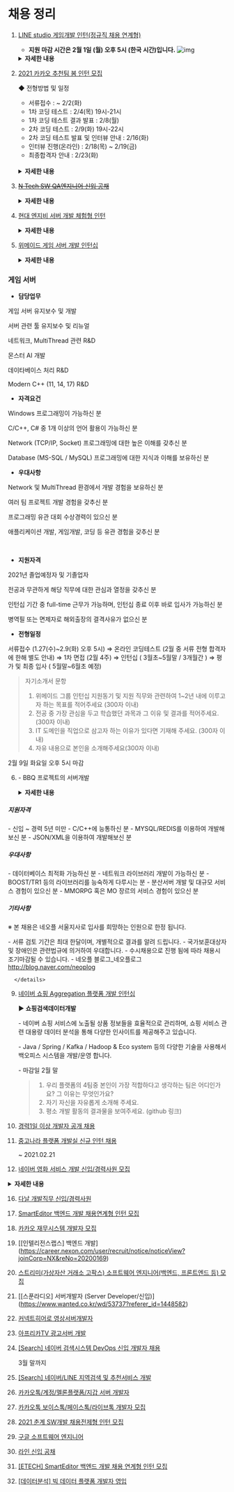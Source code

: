 # 채용 정리

1. [LINE studio 게임개발 인턴(정규직 채용 연계형)](https://careers.linecorp.com/ko/jobs/227)

   - **지원 마감 시간은 2월 1일 (월) 오후 5시 (한국 시간)입니다.**
   ![img](https://strapi-cluster-instance-bucket-124.line-objects.com/LINE_studio_3dcfe707c6.png)
   <details><summary><strong>자세한 내용</strong></summary>
   <br>
    자기소개서 항목
   
    1. 자신을 자유롭게 소개해 주세요.
    2. LINE에서 왜 자신을 채용해야 하는지, 자신의 경쟁력에 대해 구체적으로 적어 주세요.
    3. 학교 수업이나 대외활동 등을 통해 경험한 프로젝트를 적어주세요. 프로젝트에서 맡았던 역할과 활용한 기술 및 개발 방식, 진행하면서 겪었던 어려움이나 이를 극복한 방법 등도 함께 설명해 주세요.
    ### 부문 1. Game Server 개발
   
    전 세계 글로벌 유저들이 즐기는 게임을 제작하여 운영하고 있습니다. 
    그동안 라인 레인저스, 라인 버블1, 라인 버블2, 라인 셰프, 브라운스토리즈, HELLO BT21 등의 게임을 오픈하였습니다.
   
    Game Server 개발 직무에서는 게임 내의 각종 유저 데이터를 생성, 가공 및 저장하여 유저가 게임 내 자산으로 활용할 수 있도록 합니다.
    전 세계 유저를 대상으로 서비스를 제공하기 때문에 대량의 데이터를 빠르고 안전하게 처리하는 기술을 경험할 수 있습니다. 
    또한 PvP 게임 구현을 통해 실시간 메시징 통신 서비스를 이해하고 배틀 서버의 구현을 경험해 볼 수 있습니다.
   
    #### **담당업무**
   
    - 대량 유저 데이터 처리를 위해 확장 가능한 형태의 서버 설계 및 구현
    - MSA, RESTful API 서버 아키텍쳐 설계 및 구현
    - 실시간 PvP 캐주얼 게임 구현
   
    #### **자격요건**
   
    - Java, C++, C# 등의 프로그래밍 언어에 대한 활용 능력이 있으신 분
    - 게임을 좋아하고 긍정적인 마인드를 갖추신 분
   
    #### **우대사항**
   
    - Spring Framework 기반 개발에 능숙하신 분
    - DB, 네트워크에 대한 이해력이 높으신 분
    - MSA, RESTful API 개발에 익숙하신 분
    - 새로운 기술과 개발 패러다임 적용에 적극적이신 분
    - 협업 툴 활용 능력이 있으신 분
    **라인플러스는 어떤 회사인가요?**
   
    라인플러스는 메신저 앱 LINE을 전 세계 230여 개국 이용자 대상으로 운영합니다. 무료 개인 및 그룹 메시지 서비스를 비롯한 말로는 표현하기 힘든 감정을 생동감 넘치는 다양한 스티커를 통해 제공합니다. 국내외 무료 음성 및 비디오 통화 역시 전 세계 이용자들이 즐겨 사용하는 서비스 중 하나입니다. 또한 라인플러스는 메시지 서비스를 넘어 게임에서 카메라 앱까지 다양한 서비스를 제공하고 있습니다.
   
    **그럼 모회사가 일본에 있는 건가요?**
   
    네, 그렇습니다. 네이버의 일본 법인, 거기에서 이 라인이라는 메신저를 개발했고, 일본에서 대박이 난 겁니다. 그래서 거기에서 라인이라는 회사가 따로 생겼다가 한국에서도 한국 라인 개발을 하고 기타 해외에 있는 라인 개발이라던가 마케팅할 회사가 필요해서 파생된 것이 라인 플러스 라는 회사입니다.
   
    **라인은 네이버 소속인가요?**
   
    좀 복잡한데요. 2013년 3월에 처음 설립이 되긴 했는데 그전에는 네이버에 속했어요. 근데 그게 지금 분사가 되었습니다. 회사에 네이버 출신들이 되게 많으세요. 회사 인프라도 네이버랑 같이 쓰고 있고요. 인사제도나 이런 것들도 네이버랑 거의 비슷하거든요. 근데 지금은 약간 별개의 회사가 되었죠. 저희의 본사는 일본에 '라인콥'이라고 따로 있습니다.
   
    **라인은 몇 개 국가에 서비스되고 있나요?**
   
    많이 있죠. 서비스되고 있는 나라가 69개 정도 되고 인지도가 있는 데는 1순위가 일본, 그 다음이 동남아 쪽에 인지도가 있습니다. 그 외에 개발을 진행 중인데 유럽 쪽 스페인이나 영국 프랑스 파리 같은 데도 있고 다양한 국가가 있습니다.
   
    **라인이 꾸준하게 성장세인가요?**
   
    그럼요. 지금 계속해서 라인 사용자가 늘고 있습니다. 세계적으로 6억 명 정도 사용을 하고 매일 라인을 사용하시는 분은 1억 8천 명 정도 됩니다. 올해 1월 기준으로 작년 대비 2배로 성장했습니다.
   
    **라인플러스의 미션은 어떤 건가요?**
   
    라인플러스의 미션은 사람과 사람 사이의 거리를 좁히는 것뿐만 아니라 사람과 다양한 정보, 서비스, 제품을 잇는 것입니다.
   
    **비즈니스 모델은 어떻게 되나요?**
   
    광고가 42%로 가장 많은 비중을 차지하고 있고 콘텐츠, 스티커, 라인프렌즈 등의 모델이 있습니다.
   
    **라인플러스에서 진행중인 사업은 어떤 것이 있나요?**
   
    Global Messenger LINE, LINE Stickers, LINE Games, LINE Family Apps 등의 사업을 하고 있고 캐릭터 사업도 진행하고 있습니다.
   
    **LINE Games의 전략은 어떻게 되나요?**
   
    그동안 LINE Games는 캐주얼 게임 분야를 집중하고 있었는데 최근에는 3D게임도 출시하면서 다양한 장르의 게임을 출시할 예정입니다. 따라서 캐주얼 게임에 대한 경험도 중요하지만 앞으로는 다양한 장르의 게임에 대한 능력이 중요해집니다.
   
    **가장 만족하는 제도는 어떤 건가요?**
   
    리프레시 휴가라고 10일의 유급휴가를 줍니다. 이 휴가는 다른 사람의 눈치를 보지 않고 편하게 쓸 수 있기 때문에 많은 직원들이 만족하고 있습니다.
   
    **지원 전 사전에 어떤 준비를 하는 것이 좋을까요?**
   
    라인에서는 메신저뿐만 아니라 라이브, 투데이, 스퀘어 등 다양한 서비스를 제공하고 있습니다. 이러한 서비스를 많이 접하고 지원하는 것을 권장 드립니다.
   
    **라인 근무 시 장점은 무엇인가요?**
   
    글로벌한 무대를 배경으로 뛰어난 동료들과 자부심을 가지고 일할 수 있습니다. 또한 최신 사양의 업무 기기 및 의자를 제공하여 편안하게 일할 수 있는 환경을 제공하고 있습니다. 이 외에 은행, 여행사, 보험사, 휴식 공간 등 개인적인 용무도 처리 할 수 있도록 지원하고 있습니다.
   
    **라인에는 어떤 자기계발 프로그램이 있나요?**
   
    ①Onbording - 약 2주간 해외 연수 프로그램을 통해 동기들과 사전 교류 및 교육을 시행합니다. ②Dev Week - 세계의 개발자들과 워크샵, 업무 역량 향상이 가능합니다. ③Lighting talk - 개발자들 간의 발표를 통해 지식과 정보를 공유하고 있습니다. 이 외에 인사 초청 강의를 통해 직무 외의 역량도 강화 할 수 있도록 성장의 발판을 마련해 드리고 있습니다.
   
    **개발 업무를 잘하기 위해 필요한 역량은 무엇이 있을까요?**
   
    먼저 개발 업무를 좋아해야 합니다. 끊임없이 발생하는 신기술을 받아들일 수 있는 즐거운 마음가짐이 필요합니다. 코드리뷰를 자주 진행하기 때문에 공감하고 이해할 수 있는 능력이 커뮤니케이션 역량도 중요합니다.
   
    **개발 부문에서는 어떤 역량을 가진 사람을 원하나요?**
   
    개발에 대한 열정이 많으며 최신 기술에 흥미를 가지고 사용해 보는 것을 좋아하시는 분, 탄탄한 컴퓨터 엔지니어링의 전공 지식을 갖추었으며 이를 업무에 활용할 수 있으신 분, 한 가지 이상의 컴퓨터 언어를 이용해 프로그래밍이 가능하신 분, 수치에 대한 이해가 높고 수치로 나타난 결과를 표현할 수 있는 분, 게임을 좋아하고 게임 개발에 흥미를 가지고 있으신 분, 커뮤니케이션 능력이 있으신 분, 제2외국어(영어, 일본어, 중국어 중 1개 이상)가 가능하신 분을 원하고 있습니다.
   
    **개발 분야에서 메신저 개발 부문과 SNS서비스 개발 부문의 차이점은 무엇인가요?**
   
    메신저 개발은 LINE 메신저 서버를 개발하는 업무를 하고 SNS서비스 개발은 LINE 타임라인 서버를 개발하는 업무를 합니다. 메신저 개발의 경우 Algorithm, Date structure, Network 등의 전산 기본지식을 이해하고 활용할 수 있어야합니다. SNS서비스 개발은 Java, Scala, C/C++, Python 중 한 가지 이상의 언어에 익숙해야 합니다.
   
    **일반 개발하고 게임 개발의 차이점은 무엇인가요?**
   
    일반 개발은 라인 메신저와 그와 관련된 패밀리 애플리케이션들까지 합해서 약 70개 정도 되는 프로그램들을 개발하는 것입니다. 또한 게임 개발은 직접 캐릭터, UI(User Interface)와 같은 것을 개발하여 게임을 구동 가능하게 하는 업무로, 일반 게임회사와 직무가 동일하다고 보시면 됩니다. 지금 라인 레인저스 출시 이후, 추가로 게임 개발을 진행 중에 있습니다.
   
    **회사의 장점은 무엇인가요?**
   
    수많은 나라에서 서비스 하고 있기 때문에 글로벌 서비스를 경험해보기 적합합니다. 라인에 좋은 개발자들이 많으며 자신이 할 일을 찾아서 하고 자신이 하고 싶은 일을 하게 해주는 성숙한 조직입니다.
   
    **자기소개서에서 1번항목을 어떤식으로 서술해야하는지 잘모르겠습니다.**
   
    1번항목은 자신을 자유롭게 소개하라입니다. 말그대로 자유롭게 서술해주시면됩니다. 자신의 성격을 강조하고 다양한 이해관계, 사람관계에 있어서 소통적인면을 어필해주셔도 되고 직무관련경험이나 역량같은 경우는 2번항목에 따로 작성할 수 있게 되어 있습니다. 2번항목에서 자신이 겪은 경험에 집중하여 구체적이고 설득력있게 작성해주시면 됩니다.
   
    **자기소개서 작성 Tip이 있나요?**
   
    능동적 마인드를 어필하는 것이 좋습니다. 또한 회사에 대한 이해도와 자신의 역량, 그 역량으로 어떤 부분에 기여할 수 있는지를 쓰면 좀 더 완성된 자기소개서가 될 수 있습니다. 세부적으로는 기획 부문은 커뮤니케이션 능력, 디자인 부문은 센스, 사업 및 마케팅 부문은 긍정적인 마인드와 끈기를 보여주는 것이 좋습니다.
   
    너무 다양한 경험들을 늘어놓기보다는 직무와 관련된 1, 2개의 사례를 집중해서 쓰는 것이 눈에 잘 보이고 좋습니다.
   
    **자기소개서에는 어떤 내용을 적는 것이 좋나요?**
   
    직무와 관련된 내용을 적는 것이 좋습니다. 인턴 등의 경험들을 적어도 되고 게임에 대한 열정을 나타내도 됩니다. 그러기 위해서는 회사가 하고 있는 사업에 대해서 잘 아는 것이 중요합니다.
   
    **자기소개서에서 세부 직무에 대해 언급하는 게 좋을까요?**
   
    저희는 모든 직무를 전공 무관으로 채용하는 만큼, 지원하실 때 왜 해당 직무를 선택하셨는지 자기소개서에 언급 하는 것이 좋습니다. 큰 틀로 말씀하셔도 되지만 지원하신 직무 안에서 어떤 일을 하고 싶은지 구체적으로 말씀해주시면 좋을 것 같습니다.
   
    **서류에서 중점적으로 보는 부분은 무엇인가요?**
   
    신입이어도 실무나 프로젝트 등을 했던 경험이나 동아리 혹은 커뮤니티 등에서 실무 경험을 해 보셨던 분들이 조금 유리하게 지원하실 수 있지 않을까 싶어요.
   
    **직무별로 우대하는 인재상이 있나요?**
   
    LINE 개발의 경우 한가지 이상의 컴퓨터 언어를 이용해 프로그래밍이 가능한 사람, 탄탄한 컴퓨터 공학 전공 지식을 갖춘 사람을 우대합니다. 이때 개발부문은 공통적으로 외국어(영어, 일본어, 중국어 등)가 가능하다면 더 좋습니다. 모션그래픽디자인의 경우 2D 그래픽 툴, 혹은 3D그래픽 툴을 활용해 애니메이팅, 모션그래픽을 자유자재로 연출할 수 있는 사람(중급이상), 동물, 사물 등 디자인된 이미지를 다양한 형태로 움직임 표현이 가능하신 분, 그래픽 툴을 활용해 다양한 이펙트 효과 제작이 가능하신 분을 우대합니다. 
   
    **회사의 인재상은 무엇인가요?**
   
    라인플러스는 ‘WOW’를 통해서 목표를 실현할 수 있다고 믿습니다. WOW는 현실에 안주하지 않고 계속 진화하여 혁신적인 가치를 제공하기 위해 우리가 추구해온 가치를 뜻합니다. 이 가치를 실현하기 위해 라인플러스의 모든 구성원은 TEAMWORK, DATA, NEEDS, DETAIL, SPEED, ENJOY의 키워드를 토대로 생각하고 일하며 도전과 혁신을 지속해오고 있습니다.
   
    **면접을 볼 때 가장 중요하게 보는 점은 무엇인가요?**
   
    인성도 물론 중요하지만 저희는 실력을 더 중요하게 생각합니다. 능력 보유의 여부가 가장 중요합니다.
    안녕하세요. Game Platform 팀에서 서버 개발을 하고 있는 이진아입니다. 현재 LINE 스마트 채널에 게임 광고나 프로모션을 띄울 수 있게 콘텐츠를 관리하는 API를 만들고 있습니다. 지훈 님께서 홍보를 하셨으니, 저도 한 번 해야겠네요. (웃음) 저희 팀은 글로벌한 LINE Game을 지원하는 플랫폼을 개발합니다. 업적과 프로모션, 배너, 채널, 광고와 같은 서비스를 제공하는 SDK와 API를 만들어서, 게임 개발사들이 게임 개발에만 집중할 수 있는 환경을 제공하는 것이 저희 팀의 업무입니다. 저희 팀에 들어오시면 화기애애한 분위기에서 폭넓은 기술을 경험하고 개발할 수 있습니다.
   
    [라인 입사기](https://engineering.linecorp.com/ko/blog/2020-first-half-new-liners-interview/)
   

</details>

2. [2021 카카오 추천팀 봄 인턴 모집](https://careers.kakao.com/jobs/P-11901?employeeType=Intern&keyword=&page=1)

   ◆ 전형방법 및 일정

   - 서류접수 : ~ 2/2(화)
   - 1차 코딩 테스트 : 2/4(목) 19시-21시
   - 1차 코딩 테스트 결과 발표 : 2/8(월)
   - 2차 코딩 테스트 : 2/9(화) 19시-22시 
   - 2차 코딩 테스트 발표 및 인터뷰 안내 : 2/16(화)
   - 인터뷰 진행(온라인) : 2/18(목) ~ 2/19(금)
   - 최종합격자 안내 : 2/23(화)
   <br>
   <details><summary><strong>자세한 내용</strong></summary>
   <br>
   <strong>자기소개서 항목</strong>
   
   1. 경력 정보에 참고할 수 있는 자기소개를 2,500자 내로 적어주세요.
   2. 프로젝트 수행이력 
   <br>
   ◆ 지원자격

   - 적어도 하나 이상의 능숙한 프로그래밍 언어가 있으신 분이면 지원 가능합니다.
   - 학력 및 전공 제한 없이 지원이 가능합니다.
   - 선발되신 분들은 인턴십 기간에 풀타임 근무가 필요합니다.
   - 정직원 전환 시 2년 이내(2023년 6월까지) 입사가 가능해야 합니다.
   - 지원서 작성 시 "자기소개" 항목 첫 줄에 “입사가능시기: yyyy년 mm월”과 같이 기재 바랍니다.
   <br>
   **Q. 추천팀은 어떤 팀인지 더 자세히 알고 싶어요**
   A. 카카오에서 "추천" 관련한 서비스 및 기술 연구를 담당하고 있는 팀입니다. 카카오 서비스라면 아실 듯 한 다음 뉴스, 브런치, 멜론, 카카오 페이지, 픽코마(웹툰), 선물하기 등 추천이 필요한 서비스라면 저희 추천팀에서 추천 기술을 개발, 응용하여 서비스하고 있습니다. 사용자에게 더 좋은 추천을 제공하기 위해서 다양한 배경을 가진 크루들이 뭉쳐있습니다.
   
   **Q. 제가 하게 될 업무에 관해 더 자세히 알고 싶어요**
   A. 텍스트 / 음원 / 이미지 등의 컨텐츠와 사용자 활동 정보를 활용하여 더 나은 추천시스템을 만들 수 있는 알고리즘을 분석, 개발하거나 최신 추천 관련 응용기술에 대한 연구 및 실험을 해보실 수 있습니다. 특히나, 실제 업무를 담당하는 카카오 크루와 함께 추천 서비스 개선 과정을 직접 경험해 볼 수 있는 기회를 제공해드립니다.
   
   **◆ 근무 환경**
   
   - 근무 위치 : 판교, H스퀘어 N동(경기 성남시 분당구 판교역로 235)
   - 개인별 Macbook Pro + 모니터를 제공합니다.
   
    ◆ 인턴십 프로그램 설명
   
    - 실제 서비스의 데이터를 다루어 분석하고, 추천 관련 선행 기술을 연구/개발하여 직접 적용해볼 수 있는 기회를 제공합니다.
    - 하나의 추천 서비스를 개발하기 위한 모든 기술적 스택(데이터의 전처리, 특징점 추출, 모델 생성, 추천 결과 생성/제공, 사용자 피드백의 수집 및 반영 등)을 경험할 수 있습니다.
    - 원활한 인턴십 프로그램 진행을 도울 수 있는 멘토링 및 친목 도모(행아웃) 프로그램을 진행합니다.
    - 업무 성과에 따라 정규직 전환 기회를 제공합니다.
   
    ◆ 업무내용
   
    - 텍스트/음원/영상등의 컨텐츠와 사용자 활동 정보를 활용한 추천시스템 알고리즘 개발 및 분석
    - 최신 추천 시스템 연구 분석과 서비스화 가능성에 대한 실험
    - 추천시스템 프레임워크의 서비스 적용 및 운영
    - 대용량/실시간 처리를 위한 분산/병렬 시스템 개발
    - 기계학습 기반의 솔루션을 서비스 환경과 요구에 맞게 개발 및 응용
   
    ◆ 기술 키워드 / 관련 서비스
   
    - Personalized recommender systems, Multi-armed bandit
    - Collaborative filtering, Content-based filtering, Matrix factorization
    - Natural language processing, Deep learning, Statistical learning, Reinforcement learning
    - Distributed data processing, Cloud computing architecture(Docker, K8s)
    - High scale realtime API
    - 인턴 프로젝트 관련 서비스: 미디어다음 뉴스, 다음 카페, 카카오 페이지, 픽코마(웹툰), 멜론, 쇼핑하우, 선물하기, 브런치 등
   
    Q & A
   
    **1차 인터뷰에서는 어떤 점을 집중하여 평가하나요?**
   
    실무진과 직무별 전문 인터뷰 담당자가 참석하여 직무 역량을 검증하는 단계입니다.
   
    **2차 인터뷰 내용은 무엇인가요?**
   
    리더 및 인사부서 담당자가 지원자의 조직적합도와 잠재력을 심층 검증합니다.
   
    **인턴십에서 정규직으로 전환되는 비율이 어느 정도인가요?**
   
    매번 다르겠지만, 약 70% 이상 전환한다고 볼 수 있을 것 같습니다.
   
    인턴십 수료 후 정식으로 채용하는 과정에서 어떤 부분을 중요하게 보시나요?
   
    인턴십 기간 중 특별한 결격 사유가 없다면 대부분 정규직 사원으로 전환될 수 있습니다. 중요하게 보는 것은 성실성과 태도와 같은 기본적인 부분입니다.
   
    **업무 분위기가 어떤 편인가요?**
   
    실수나 성과에 대해 질책하는 문화는 아닙니다. 다만 윤리적인 부분을 가장 까다롭게 생각하는 편입니다.
   
    해당 업무에 필요한 전공이 있나요?

   <ul class="list_question">
               <li>
                   Q. 해당 업무에 필요한 전공이 있나요?
                   <p class="desc_answer">개발(프로그래밍)을 잘 해야 합니다. 아무래도 컴퓨터 공학이 유리하겠죠?</p>
               </li>
               <li>
                   Q. 해당 업무를 하는데 필요한 역량과 자질은 무엇인가요?
                   <p class="desc_answer">첫째, 개발을 정말 좋아해야 해요. UI가 있는 것도 아니라 (광고가 보이긴 하긴 하지만 버튼이 있는 것도 아니니) 코드를 끊임없이 보면서 문제 해결을 해야 하거든요. 인내심도 중요하겠네요.<br>                    둘째, 어디서나 필요하겠지만 협업을 잘해야 합니다. 연관된 셀이 많다보니 논의할 일도 않고 엮인 일정도 많습니다. 어느 한 곳이라도 막히면 전체에 영향을 주거든요.<br> 셋째, 데이터
                       분석 역량도 필요합니다. 데이터를 보며 수많은 가설을 세우고 검증을 해서 더 좋은 성과를 만들어 나가야만 합니다.
                   </p>
               </li>
               <li>
                   Q. 성장을 위해 트레이닝하는 방법이 있을까요?
                   <p class="desc_answer">개발을 잘 하는 방법은 많이 만들어 보는 것입니다. 하지만 혼자서 개발을 하다 보면 자기 안에 갇히기 쉬운데 이를 극복하는 방법 중에 가장 효율적인 방법이 협업과 코드 리뷰라고 생각해요.<br>                    다른 사람의 코드를 보고 다른 사람과 논의 하고 다른 사람과 같이 개발하다 보면 새로운 시각을 얻을 수 있습니다.</p>
               </li>
           </ul>

   <ul class="list_question">
               <li>
                   Q. Kenny가 생각하는 업무의 장단점은 무엇인가요??
                   <p class="desc_answer">장점은 서비스에 비해 데이터에 기반하여 의사판단을 하는 경우가 많아서 명확하다는 것이고 단점은 문제가 생기면 치명적인 분야이다 보니 책임감이 막중하다는 것입니다.
                   </p>
               </li>
               <li>
                   Q. 해당 업무를 추천한다면 그 이유는 무엇인가요?
                   <p class="desc_answer">데이터에 근거한 명확한 목표가 있어서 그에 집중을 할 수 있습니다. 급격하지는 않지만 꾸준히 성장하는 데이터를 볼 수 있을 거예요.</p>
               </li>
               <li>
                   Q. 팀에 누군가 들어온다면 어떤 사람과 같이 일하고 싶은가요?
                   <p class="desc_answer">정보를 공유하려는 열정이 있는 사람, 끊임 없이 배우고 성장하는 사람</p>
               </li>
               <li>
                   Q. 지원자들에게 해주고 싶은 말이 있다면?
                   <p class="desc_answer">광고(비즈니스)의 경우 약어가 난무하고 복잡해서 나와는 다른 영역이라고 생각할 수 있는데 (사실 복잡하기는 하지만) 광고도 서비스와 크게 다르지는 않다고 생각합니다.</p>
               </li>
               <li>
                   Q. 카카오에서 일한다는 것은?
                   <p class="desc_answer">모든 IT 영역이 회사 내에 있고, 없으면 만들자는 분위기 입니다. 또한 이동이 자유롭습니다. 저도 전사 업무, 지도, 커뮤니티, 광고 등 다양한 분야에서 개발 뿐 아니라 PM까지 경험을
                       했고요. 카카오에서 일한다는 것은 끊임없는 도전입니다.</p>
               </li>
           </ul>

   <ul class="list_question">
               <li>
                   Q. 해당 업무에 필요한 전공이 있나요?
                   <p class="desc_answer">기본적으로 컴퓨터공학 전공자들이 대부분입니다. 스스로 공부해서 하는 사람도 있긴 하지만 현재 셀동료들 중에 비전공자는 없네요.</p>
               </li>
               <li>
                   Q. 해당 업무를 하는 데 필요한 역량이나 자질이 있을까요?
                   <p class="desc_answer">기본적으로 적성이 맞아야 해요. 관심이 있어야 스스로 성장하려는 노력을 하기 때문이죠. 현재에 안주하려고 하면 안돼요. 책임감과 커뮤니케이션 능력도 있어야 합니다.</p>
               </li>
               <li>
                   Q. 역량 성장을 위해 어떤 방식을 활용할 수 있을까요?
                   <p class="desc_answer">실제로 자기만의 앱을 개발하는 것도 역량 성장에 도움이 됩니다. 애플이나 구글에서 주는 개발 가이드, 서적을 통한 개인적인 학습도 가능하구요. 제 경우 회사 내에서 작은 단위로 스터디가 계속
                       발생하기도 하고, 서로 코드리뷰를 함으로써 성장할 수 있는 기회를 가질 수 있어요.</p>
               </li>
           </ul>

   <ul class="list_question">
               <li>
                   Q. 기억에 남는 에피소드나 프로젝트가 있나요?
                   <p class="desc_answer">다음앱 배포 이후에 다른 앱들이 간편 로그인이 안되는 상황이 발생한 적이 있었는데 식은땀이 흐르더라구요. 그 사건 이후로는 배포 전 확인 프로세스를 하나 더 추가했죠.</p>
               </li>
               <li>
                   Q. 해당 업무의 장점과 단점은 무엇일까요?
                   <p class="desc_answer">장점은 모바일이 아직까지도 핫한 분야라 개인의 성장에 도움이 됩니다. 변화무쌍한 트렌드 속에서 훌륭한 사람들과 함께 성장할 수 있다는 점이고요. 단점은 협업이 너무 많아서 커뮤니케이션 문제가
                       크게 부담으로 올 때가 있습니다.
                   </p>
               </li>
               <li>
                   Q. 대표적인 작업물은 어떤 것이 있을까요?
                   <p class="desc_answer">간편 로그인 라이브러리를 만들었습니다. TDD를 처음 해본 프로젝트였기 때문에 기억에 남습니다. 이후에는 현실적인 벽에 부딪히는 경우가 많지만 TDD 베이스로 작업하려고 계속 셀 내 노력을
                       하고 있습니다.</p>
               </li>
               <li>
                   Q. 새로운 동료가 들어온다면 어떤 동료와 일하고 싶나요?
                   <p class="desc_answer">기초지식, 노력의 정도, 애플 개발 세션 학습 정도, OS 업데이트에 대한 관심, 트렌드에 대한 관심을 중요하게 봅니다. 특히 자료구조나 알고리즘 같은 기초지식이 탄탄하면 운영체제와 상관없이
                       빠른 적응이 가능해서 선호합니다.</p>
               </li>
               <li>
                   Q. 카카오에서 일한다는 것은?
                   <p class="desc_answer">카카오는 모바일 서비스의 최전방이라고 생각합니다. 선도적인 역할을 하고 있고, 도메인의 모든 고민을 함께 공유하며 성장할 수 있는 기회의 땅이에요. 개발자로서 성장하기에 가장 좋은 환경을
                       갖춘 회사라고 생각합니다.</p>
               </li>
           </ul>
   <br>
   </details>

3. ~~[N Tech SW QA엔지니어 신입 공채](https://recruit.nts-corp.com/nts/job/detail/qa?annoId=20005095&classId=&jobId=&entTypeCd=&searchTxt=)~~

   <details><summary><strong>자세한 내용</strong></summary>
   <br>
   
    ~~**함께 하고 싶은 분**~~

    ~~\- SW 품질관리 및 테스팅 분야에 관심과 열정이 있는 분~~

    ~~\- 컴퓨터 및 모바일 관련 학과 전공~~

    ~~\- 원활한 커뮤니케이션 능력을 보유한 분~~

    ~~\- 배우는 걸 즐기고 좋아하며 책임감이 강한 분~~

   ~~**전형 절차 및 일정**~~

   ~~\- 서류 전형 → Pre-test(온라인 필기시험) → 구술 면접 → 입사~~

   ~~\- 지원 기간 : 1/21(목) ~ 2/8(월) 23:59 까지~~

    ~~\* 서류 전형 결과 발표 : 2/15(월) 예정~~

   ~~\- Pre-test : 2/18(목)~~

   ~~\- 면접 전형 : 2/23(화) OR 2/24(수)~~

   ~~\- 입사 : 3/2(화)~~
   
   </details>

4. [현대 엔지비 서버 개발 체험형 인턴](https://hmg-scholar.recruiter.co.kr/app/jobnotice/view?systemKindCode=MRS2&jobnoticeSn=46824)

      <details><summary><strong>자세한 내용</strong></summary>
         <br>
         <img src="https://user-images.githubusercontent.com/41130448/107120555-9d36cd00-68d1-11eb-8715-69155383d5be.png" alt="image" />
      </details>
      
5. [위메이드 게임 서버 개발 인턴십](https://www.wemade.com/Recruit/JobView/78?page=1&search=)

   <details><summary><strong>자세한 내용</strong></summary>
      <br>
      >  게임 개발 [ 게임 클라이언트, 게임서버, 서비스 개발 ]   전기아이피는 위메이드의  게임 개발 및 서비스 그룹사입니다.   전기아이피는 '미르 IP' 를 바탕으로 한 온라인 게임 서비스 및 IP 비즈니스의 주축에 있습니다.   전세계인이 즐기는 온라인게임 미르의 전설2,3의 제작에 참여하고 싶으신 분은 지원해주시기 바랍니다. 

### 게임 서버
   
- **담당업무**
   
게임 서버 유지보수 및 개발
   
서버 관련 툴 유지보수 및 리뉴얼
   
네트워크, MultiThread 관련 R&D
   
몬스터 AI 개발
   
데이타베이스 처리 R&D
   
Modern C++ (11, 14, 17) R&D
   
- **자격요건**
   
Windows 프로그래밍이 가능하신 분
   
C/C++, C# 중 1개 이상의 언어 활용이 가능하신 분
   
Network (TCP/IP, Socket) 프로그래밍에 대한 높은 이해를 갖추신 분
   
Database (MS-SQL / MySQL) 프로그래밍에 대한 지식과 이해를 보유하신 분
   
- **우대사항**
   
Network 및 MultiThread 환경에서 개발 경험을 보유하신 분
   
여러 팀 프로젝트 개발 경험을 갖추신 분
   
프로그래밍 유관 대회 수상경력이 있으신 분
   
애플리케이션 개발, 게임개발, 코딩 등 유관 경험을 갖추신 분
   
<br>
   
- **지원자격**  
   
2021년 졸업예정자 및 기졸업자
   
전공과 무관하게 해당 직무에 대한 관심과 열정을 갖추신 분
   
인턴십 기간 중 full-time 근무가 가능하며, 인턴십 종료 이후 바로 입사가 가능하신 분
   
병역필 또는 면제자로 해외출장의 결격사유가 없으신 분
   
   - **전형일정**  
   
   서류접수 (1.27(수)~2.9(화) 오후 5시)  ⇒ 온라인 코딩테스트 (2월 중 서류 전형 합격자에 한해 별도 안내)   ⇒ 1차 면접 (2월 4주) ⇒ 인턴십 ( 3월초~5월말 / 3개월간 ) ⇒ 평가 및 최종 입사 ( 5월말~6월초 예정) 
   
   > 자기소개서 문항
   >
   > 1. 위메이드 그룹 인턴십 지원동기 및 지원 직무와 관련하여 1~2년 내에 이루고자 하는 목표를 적어주세요 (300자 이내)
   > 2. 전공 중 가장 관심을 두고 학습했던 과목과 그 이유 및 결과를 적어주세요. (300자 이내)
> 3. IT 도메인을 직업으로 삼고자 하는 이유가 있다면 기재해 주세요. (300자 이내)
   > 4. 자유 내용으로 본인을 소개해주세요(300자 이내)
> 
   
   </details>
   
   2월 9일 화요일 오후 5시 마감
   


6. \- BBQ 프로젝트의 서버개발

      <details><summary><strong>자세한 내용</strong></summary>
      <br>

##### 지원자격

\- 신입 ~ 경력 5년 미만
\- C/C++에 능통하신 분
\- MYSQL/REDIS를 이용하여 개발해보신 분
\- JSON/XML을 이용하여 개발해보신 분

##### 우대사항

\- 데이터베이스 최적화 가능하신 분
\- 네트워크 라이브러리 개발이 가능하신 분
\- BOOST/TR1 등의 라이브러리를 능숙하게 다루시는 분
\- 분산서버 개발 및 대규모 서비스 경험이 있으신 분
\- MMORPG 혹은 MO 장르의 서비스 경험이 있으신 분

##### 기타사항

※ 본 채용은 네오플 서울지사로 입사를 희망하는 인원으로 한정 됩니다.

\- 서류 검토 기간은 최대 한달이며, 개별적으로 결과를 알려 드립니다.
\- 국가보훈대상자 및 장애인은 관련법규에 의거하여 우대합니다.
\- 수시채용으로 진행 됨에 따라 채용시 조기마감될 수 있습니다.
\- 네오플 블로그_네오플로그 http://blog.naver.com/neoplog

      </details>

9. [네이버 쇼핑 Aggregation 플랫폼 개발 인턴십](https://recruit.navercorp.com/naver/job/detail/developer?annoId=20004980&classId=&jobId=&entTypeCd=&searchTxt=&searchSysComCd=)


   **▶ 쇼핑검색데이터개발**

   \- 네이버 쇼핑 서비스에 노출될 상품 정보들을 효율적으로 관리하며, 쇼핑 서비스 관련 대용량 데이터 분석을 통해 다양한 인사이트를 제공해주고 있습니다.

   \- Java / Spring / Kafka / Hadoop & Eco system 등의 다양한 기술을 사용해서 백오피스 시스템을 개발/운영 합니다.

   \- 마감일 2월 말

   > 1. 우리 플랫폼의 4팀중 본인이 가장 적합하다고 생각하는 팀은 어디인가요? 그 이유는 무엇인가요?
   > 2. 자기 자신을 자유롭게 소개해 주세요.
   > 3. 평소 개발 활동의 결과물을 보여주세요. (github 링크)




12. [경력1일 이상 개발자 공개 채용](https://naverfincorp-career.com/nfin/job/detail/developer?annoId=20005127&classId=&jobId=&entTypeCd=&searchTxt=)

    

13. [중고나라 플랫폼 개발실 신규 인턴 채용](http://www.jobkorea.co.kr/Recruit/GI_Read/33863164?Oem_Code=C1&PageGbn=ST)

    ~ 2021.02.21

    

14. [네이버 영화 서비스 개발 신입/경력사원 모집](https://recruit.navercorp.com/naver/job/detail/developer?annoId=20005188&classId=&jobId=&entTypeCd=&searchTxt=&searchSysComCd=)

   <details><summary><strong>자세한 내용</strong></summary>
      <br>

    **[역할]**

    \- 영화 데이터 모델링

    \- 영화 웹서비스&지식베이스 개발

    **[자격요건]**

    \- 웹서비스 인프라에 대한 이해와 경험이 있으신 분
    
    \- Java&Spring Framework에 능숙하신 분
    

\- HTML5, CSS, Javascript(React/jQuery)에 대한 기본적인 지식과 웹접근성에 대한 이해도가 높으신 분
    
\- Git을 활용한 개발 경험에 익숙하신 분
    
    \- Restful API 설계/구현에 능숙하신 분 
    
    **[우대사항]**

\- 영화서비스 관련 개발 경험이 있으신 분 
    
    \- ELK 스택을 이용한 개발 경험이 있으신 분
    
    \- 대용량 분산처리(하둡, Spark) 개발 경험이 있으신 분

   </details>

16. [다날 개발직무 신입/경력사원](http://www.jobkorea.co.kr/Recruit/GI_Read/33863184?Oem_Code=C1&PageGbn=ST)

17. [SmartEditor 백엔드 개발 채용연계형 인턴 모집](https://recruit.navercorp.com/naver/job/detail/developer?annoId=20005215&classId=&jobId=&entTypeCd=&searchTxt=&searchSysComCd=)

18. [카카오 재무시스템 개발자 모집](https://careers.kakao.com/jobs/P-11166?page=2)

19. [\[인텔리전스랩스] 백엔드 개발](https://career.nexon.com/user/recruit/notice/noticeView?joinCorp=NX&reNo=20200169)

20. [스트리미(가상자산 거래소 고팍스) 소프트웨어 엔지니어(백엔드, 프론트엔드 등) 모집](http://www.jobkorea.co.kr/Recruit/GI_Read/33837197?Oem_Code=C1)

21. [\[스푼라디오] 서버개발자 (Server Developer/신입)](https://www.wanted.co.kr/wd/53737?referer_id=1448582)

22. [커넥트히어로 영상서버개발자](https://www.rocketpunch.com/jobs/87565/%EC%84%9C%EB%B2%84-%EA%B0%9C%EB%B0%9C%EC%9E%90)

23. [아프리카TV 광고서버 개발](http://www.jobkorea.co.kr/Recruit/GI_Read/33872711?rPageCode=SL)

24. [[Search] 네이버 검색시스템 DevOps 신입 개발자 채용](https://recruit.navercorp.com/naver/job/detail/developer?annoId=20005354&classId=&jobId=&entTypeCd=001&searchTxt=&searchSysComCd=)

    3월 말까지

25. [[Search] 네이버/LINE 지역검색 및 추천서비스 개발](https://recruit.navercorp.com/naver/job/detail/developer?annoId=20005391&classId=&jobId=&entTypeCd=001&searchTxt=&searchSysComCd=)

26. [카카오톡/계정/멜론플랫폼/지갑 서버 개발자](https://careers.kakao.com/jobs/P-11081?page=2)

27. [카카오톡 보이스톡/페이스톡/라이브톡 개발자 모집](https://job.incruit.com/jobdb_info/jobpost.asp?job=2101220001352)

28. [2021 춘계 SW개발 채용전제형 인턴 모집](https://recruit.nts-corp.com/nts/job/detail/developer?annoId=20005266&classId=&jobId=&entTypeCd=&searchTxt=)

29. [구글 소프트웨어 엔지니어](https://careers.google.com/jobs/results/129471307034043078-software-engineer/)

30. [라인 신입 공채](https://careers.linecorp.com/ko/jobs/280)

31. [[ETECH] SmartEditor 백엔드 개발 채용 연계형 인턴 모집](https://recruit.navercorp.com/naver/job/detail/developer?annoId=20005215&classId=&jobId=&entTypeCd=004&searchTxt=&searchSysComCd=)

32. [[데이터분석] 빅 데이터 플랫폼 개발자 영입](https://careers.kakaoenterprise.com/job/%EA%B2%BD%EA%B8%B0%EB%8F%84-%EB%8D%B0%EC%9D%B4%ED%84%B0%EB%B6%84%EC%84%9D-%EB%B9%85-%EB%8D%B0%EC%9D%B4%ED%84%B0-%ED%94%8C%EB%9E%AB%ED%8F%BC-%EA%B0%9C%EB%B0%9C%EC%9E%90-%EC%98%81%EC%9E%85-%EA%B2%BD%EA%B8%B0%EB%8F%84/3562744/)

